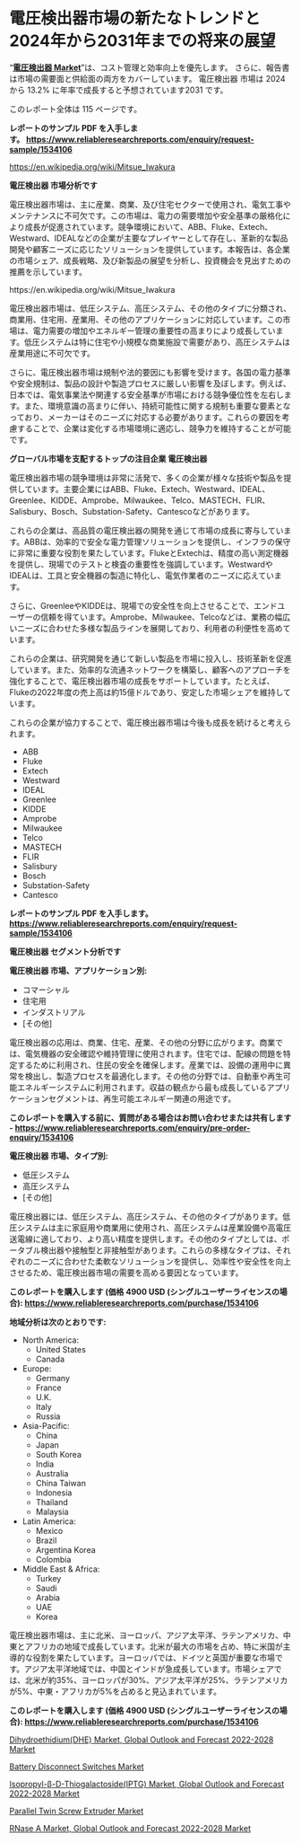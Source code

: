 <p><h1>電圧検出器市場の新たなトレンドと2024年から2031年までの将来の展望</h1></p><p>&ldquo;<strong><a href="https://www.reliableresearchreports.com/voltage-detectors-r1534106?utm_campaign=110&utm_medium=9&utm_source=Github&utm_content=ia&utm_term=14102024&utm_id=voltage-detectors">電圧検出器 Market</a></strong>&rdquo;は、コスト管理と効率向上を優先します。 さらに、報告書は市場の需要面と供給面の両方をカバーしています。 電圧検出器 市場は 2024 から 13.2% に年率で成長すると予想されています2031 です。</p>
<p>このレポート全体は 115 ページです。</p>
<p><strong>レポートのサンプル PDF を入手します。&nbsp;<a href="https://www.reliableresearchreports.com/enquiry/request-sample/1534106?utm_campaign=110&utm_medium=9&utm_source=Github&utm_content=ia&utm_term=14102024&utm_id=voltage-detectors">https://www.reliableresearchreports.com/enquiry/request-sample/1534106</a></strong></p>
<p><a href="https://en.wikipedia.org/wiki/Mitsue_Iwakura?utm_campaign=110&utm_medium=9&utm_source=Github&utm_content=ia&utm_term=14102024&utm_id=voltage-detectors">https://en.wikipedia.org/wiki/Mitsue_Iwakura</a></p>
<p><strong>電圧検出器 市場分析です</strong></p>
<p><p>電圧検出器市場は、主に産業、商業、及び住宅セクターで使用され、電気工事やメンテナンスに不可欠です。この市場は、電力の需要増加や安全基準の厳格化により成長が促進されています。競争環境において、ABB、Fluke、Extech、Westward、IDEALなどの企業が主要なプレイヤーとして存在し、革新的な製品開発や顧客ニーズに応じたソリューションを提供しています。本報告は、各企業の市場シェア、成長戦略、及び新製品の展望を分析し、投資機会を見出すための推薦を示しています。</p></p>
<p>https://en.wikipedia.org/wiki/Mitsue_Iwakura</p>
<p><p>電圧検出器市場は、低圧システム、高圧システム、その他のタイプに分類され、商業用、住宅用、産業用、その他のアプリケーションに対応しています。この市場は、電力需要の増加やエネルギー管理の重要性の高まりにより成長しています。低圧システムは特に住宅や小規模な商業施設で需要があり、高圧システムは産業用途に不可欠です。</p><p>さらに、電圧検出器市場は規制や法的要因にも影響を受けます。各国の電力基準や安全規制は、製品の設計や製造プロセスに厳しい影響を及ぼします。例えば、日本では、電気事業法や関連する安全基準が市場における競争優位性を左右します。また、環境意識の高まりに伴い、持続可能性に関する規制も重要な要素となっており、メーカーはそのニーズに対応する必要があります。これらの要因を考慮することで、企業は変化する市場環境に適応し、競争力を維持することが可能です。</p></p>
<p><strong>グローバル市場を支配するトップの注目企業 電圧検出器</strong></p>
<p><p>電圧検出器市場の競争環境は非常に活発で、多くの企業が様々な技術や製品を提供しています。主要企業にはABB、Fluke、Extech、Westward、IDEAL、Greenlee、KIDDE、Amprobe、Milwaukee、Telco、MASTECH、FLIR、Salisbury、Bosch、Substation-Safety、Cantescoなどがあります。</p><p>これらの企業は、高品質の電圧検出器の開発を通じて市場の成長に寄与しています。ABBは、効率的で安全な電力管理ソリューションを提供し、インフラの保守に非常に重要な役割を果たしています。FlukeとExtechは、精度の高い測定機器を提供し、現場でのテストと検査の重要性を強調しています。WestwardやIDEALは、工具と安全機器の製造に特化し、電気作業者のニーズに応えています。</p><p>さらに、GreenleeやKIDDEは、現場での安全性を向上させることで、エンドユーザーの信頼を得ています。Amprobe、Milwaukee、Telcoなどは、業務の幅広いニーズに合わせた多様な製品ラインを展開しており、利用者の利便性を高めています。</p><p>これらの企業は、研究開発を通じて新しい製品を市場に投入し、技術革新を促進しています。また、効率的な流通ネットワークを構築し、顧客へのアプローチを強化することで、電圧検出器市場の成長をサポートしています。たとえば、Flukeの2022年度の売上高は約15億ドルであり、安定した市場シェアを維持しています。</p><p>これらの企業が協力することで、電圧検出器市場は今後も成長を続けると考えられます。</p></p>
<p><ul><li>ABB</li><li>Fluke</li><li>Extech</li><li>Westward</li><li>IDEAL</li><li>Greenlee</li><li>KIDDE</li><li>Amprobe</li><li>Milwaukee</li><li>Telco</li><li>MASTECH</li><li>FLIR</li><li>Salisbury</li><li>Bosch</li><li>Substation-Safety</li><li>Cantesco</li></ul></p>
<p><strong>レポートのサンプル PDF を入手します。 <a href="https://www.reliableresearchreports.com/enquiry/request-sample/1534106?utm_campaign=110&utm_medium=9&utm_source=Github&utm_content=ia&utm_term=14102024&utm_id=voltage-detectors">https://www.reliableresearchreports.com/enquiry/request-sample/1534106</a></strong></p>
<p><strong>電圧検出器 セグメント分析です</strong></p>
<p><strong>電圧検出器 市場、アプリケーション別:</strong></p>
<p><ul><li>コマーシャル</li><li>住宅用</li><li>インダストリアル</li><li>[その他]</li></ul></p>
<p><p>電圧検出器の応用は、商業、住宅、産業、その他の分野に広がります。商業では、電気機器の安全確認や維持管理に使用されます。住宅では、配線の問題を特定するために利用され、住民の安全を確保します。産業では、設備の運用中に異常を検出し、製造プロセスを最適化します。その他の分野では、自動車や再生可能エネルギーシステムに利用されます。収益の観点から最も成長しているアプリケーションセグメントは、再生可能エネルギー関連の用途です。</p></p>
<p><strong>このレポートを購入する前に、質問がある場合はお問い合わせまたは共有します - <a href="https://www.reliableresearchreports.com/enquiry/pre-order-enquiry/1534106?utm_campaign=110&utm_medium=9&utm_source=Github&utm_content=ia&utm_term=14102024&utm_id=voltage-detectors">https://www.reliableresearchreports.com/enquiry/pre-order-enquiry/1534106</a></strong></p>
<p><strong>電圧検出器 市場、タイプ別:</strong></p>
<p><ul><li>低圧システム</li><li>高圧システム</li><li>[その他]</li></ul></p>
<p><p>電圧検出器には、低圧システム、高圧システム、その他のタイプがあります。低圧システムは主に家庭用や商業用に使用され、高圧システムは産業設備や高電圧送電線に適しており、より高い精度を提供します。その他のタイプとしては、ポータブル検出器や接触型と非接触型があります。これらの多様なタイプは、それぞれのニーズに合わせた柔軟なソリューションを提供し、効率性や安全性を向上させるため、電圧検出器市場の需要を高める要因となっています。</p></p>
<p><strong>このレポートを購入します (価格 4900 USD (シングルユーザーライセンスの場合): <a href="https://www.reliableresearchreports.com/purchase/1534106?utm_campaign=110&utm_medium=9&utm_source=Github&utm_content=ia&utm_term=14102024&utm_id=voltage-detectors">https://www.reliableresearchreports.com/purchase/1534106</a></strong></p>
<p><strong>地域分析は次のとおりです:</strong></p>
<p><ul>
    <li>
        North America:
        <ul>
            <li>United States</li>
            <li>Canada</li>
        </ul>
    </li>
    <li>
        Europe:
        <ul>
            <li>Germany</li>
            <li>France</li>
            <li>U.K.</li>
            <li>Italy</li>
            <li>Russia</li>
        </ul>
    </li>
    <li>
        Asia-Pacific:
        <ul>
            <li>China</li>
            <li>Japan</li>
            <li>South Korea</li>
            <li>India</li>
            <li>Australia</li>
            <li>China Taiwan</li>
            <li>Indonesia</li>
            <li>Thailand</li>
            <li>Malaysia</li>
        </ul>
    </li>
    <li>
        Latin America:
        <ul>
            <li>Mexico</li>
            <li>Brazil</li>
            <li>Argentina Korea</li>
            <li>Colombia</li>
        </ul>
    </li>
    <li>
        Middle East & Africa:
        <ul>
            <li>Turkey</li>
            <li>Saudi</li>
            <li>Arabia</li>
            <li>UAE</li>
            <li>Korea</li>
        </ul>
    </li>
    </ul></p>
<p><p>電圧検出器市場は、主に北米、ヨーロッパ、アジア太平洋、ラテンアメリカ、中東とアフリカの地域で成長しています。北米が最大の市場を占め、特に米国が主導的な役割を果たしています。ヨーロッパでは、ドイツと英国が重要な市場です。アジア太平洋地域では、中国とインドが急成長しています。市場シェアでは、北米が約35%、ヨーロッパが30%、アジア太平洋が25%、ラテンアメリカが5%、中東・アフリカが5%を占めると見込まれています。</p></p>
<p><strong>このレポートを購入します (価格 4900 USD (シングルユーザーライセンスの場合): <a href="https://www.reliableresearchreports.com/purchase/1534106?utm_campaign=110&utm_medium=9&utm_source=Github&utm_content=ia&utm_term=14102024&utm_id=voltage-detectors">https://www.reliableresearchreports.com/purchase/1534106</a></strong></p>
<p><p><a href="https://www.linkedin.com/pulse/strategic-market-insights-navigating-global-dihydroethidiumdhe-hgguf?utm_campaign=110&utm_medium=9&utm_source=Github&utm_content=ia&utm_term=14102024&utm_id=voltage-detectors">Dihydroethidium(DHE) Market, Global Outlook and Forecast 2022-2028 Market</a></p><p><a href="https://github.com/Rekhakhatun65/Market-Research-Report-List-1/blob/main/battery-disconnect-switches-market.md?utm_campaign=110&utm_medium=9&utm_source=Github&utm_content=ia&utm_term=14102024&utm_id=voltage-detectors">Battery Disconnect Switches Market</a></p><p><a href="https://www.linkedin.com/pulse/isopropyl-%25CE%25B2-d-thiogalactosideiptg-market-global-outlook-forecast-lsd4f?utm_campaign=110&utm_medium=9&utm_source=Github&utm_content=ia&utm_term=14102024&utm_id=voltage-detectors">Isopropyl-β-D-Thiogalactoside(IPTG) Market, Global Outlook and Forecast 2022-2028 Market</a></p><p><a href="https://github.com/FosterFahey91/Market-Research-Report-List-1/blob/main/parallel-twin-screw-extruder-market.md?utm_campaign=110&utm_medium=9&utm_source=Github&utm_content=ia&utm_term=14102024&utm_id=voltage-detectors">Parallel Twin Screw Extruder Market</a></p><p><a href="https://www.linkedin.com/pulse/rnase-market-global-outlook-forecast-2022-2028-share-analysis-m2h6f?utm_campaign=110&utm_medium=9&utm_source=Github&utm_content=ia&utm_term=14102024&utm_id=voltage-detectors">RNase A Market, Global Outlook and Forecast 2022-2028 Market</a></p></p>